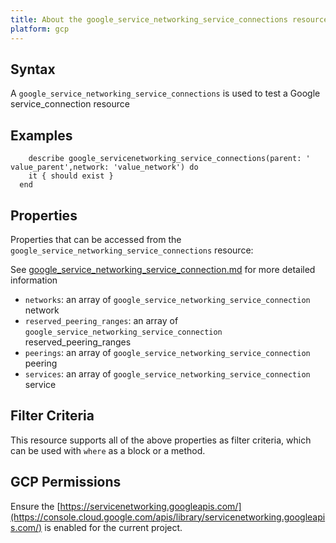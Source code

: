 ```yaml
---
title: About the google_service_networking_service_connections resource
platform: gcp
---
```


## Syntax
A `google_service_networking_service_connections` is used to test a Google service_connection resource

## Examples
```
    describe google_servicenetworking_service_connections(parent: ' value_parent',network: 'value_network') do
    it { should exist }
  end
```

## Properties
Properties that can be accessed from the `google_service_networking_service_connections` resource:

See [google_service_networking_service_connection.md](google_service_networking_service_connection.md) for more detailed information
  * `networks`: an array of `google_service_networking_service_connection` network
  * `reserved_peering_ranges`: an array of `google_service_networking_service_connection` reserved_peering_ranges
  * `peerings`: an array of `google_service_networking_service_connection` peering
  * `services`: an array of `google_service_networking_service_connection` service

## Filter Criteria
This resource supports all of the above properties as filter criteria, which can be used
with `where` as a block or a method.

## GCP Permissions

Ensure the [https://servicenetworking.googleapis.com/](https://console.cloud.google.com/apis/library/servicenetworking.googleapis.com/) is enabled for the current project.
